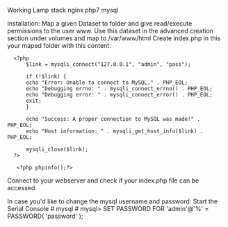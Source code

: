 Working Lamp stack
 nginx
 php7
 mysql

Installation:
Map a given Dataset to folder and give read/execute permissions to the user www.
Use this dataset in the advanced creation section under volumes and map to /var/www/html
Create index.php in this your maped folder with this content:
   
      <?php
          $link = mysqli_connect("127.0.0.1", "admin", "pass");

          if (!$link) {
          echo "Error: Unable to connect to MySQL." . PHP_EOL;
          echo "Debugging errno: " . mysqli_connect_errno() . PHP_EOL;
          echo "Debugging error: " . mysqli_connect_error() . PHP_EOL;
          exit;
          }

          echo "Success: A proper connection to MySQL was made!" . PHP_EOL;
          echo "Host information: " . mysqli_get_host_info($link) . PHP_EOL;

          mysqli_close($link);
      ?>

       <?php phpinfo();?>
       
Connect to your webserver and check if your index.php file can be accessed.

In case you'd like to change the mysql username and password:
Start the Serial Console
      # mysql
      #  mysql> SET PASSWORD FOR 'admin'@'%' = PASSWORD( 'password' );

